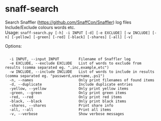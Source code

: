 # snaff-search

Search Snaffler (https://github.com/SnaffCon/Snaffler) log files<br>
Include/Exclude colours words etc.<br>
Usage: `snaff-search.py [-h] -i INPUT [-d] [-e EXCLUDE] [-w INCLUDE] [-n] [-yellow] [-green] [-red] [-black] [-shares] [-all] [-v]`

Options:
```

  -i INPUT, --input INPUT         Filename of Snaffler log
  -e EXCLUDE, --exclude EXCLUDE   List of words to exclude from results (comma separated eg. ".inc,example,etc")
  -w INCLUDE, --include INCLUDE   List of words to include in results (comma separated eg. "password,username,.ps1")
  -n, --names                     Only print filenames of found items
  -d, --duplicate                 Include duplicate entries
  -yellow, --yellow               Only print yellow items
  -green, --green                 Only print green items
  -red, --red                     Only print red items
  -black, --black                 Only print black items
  -shares, --shares               Print share info
  -all, --all                     Print all items
  -v, --verbose                   Show verbose messages

```
